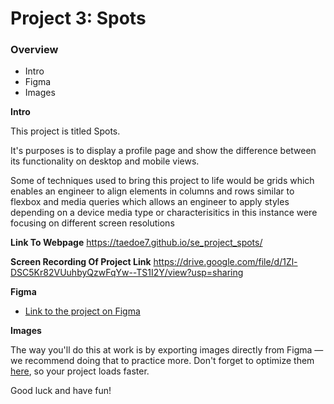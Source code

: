 # Project 3: Spots

### Overview

- Intro
- Figma
- Images

**Intro**

This project is titled Spots.

It's purposes is to display a profile page and show the difference between its functionality on desktop and mobile views.

Some of techniques used to bring this project to life would be grids which enables an engineer to align elements in columns and rows similar to flexbox and media queries which allows an engineer to apply styles depending on a device media type or characterisitics in this instance were focusing on different screen resolutions

**Link To Webpage**
https://taedoe7.github.io/se_project_spots/

**Screen Recording Of Project Link**
https://drive.google.com/file/d/1Zl-DSC5Kr82VUuhbyQzwFqYw--TS1I2Y/view?usp=sharing

**Figma**

- [Link to the project on Figma](https://www.figma.com/file/BBNm2bC3lj8QQMHlnqRsga/Sprint-3-Project-%E2%80%94-Spots?type=design&node-id=2%3A60&mode=design&t=afgNFybdorZO6cQo-1)

**Images**

The way you'll do this at work is by exporting images directly from Figma — we recommend doing that to practice more. Don't forget to optimize them [here](https://tinypng.com/), so your project loads faster.

Good luck and have fun!

